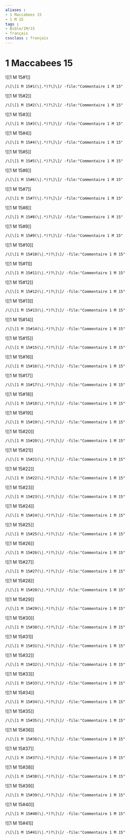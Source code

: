 ```yaml
---
aliases : 
- 1 Maccabees 15
- 1 M 15
tags : 
- Bible/1M/15
- français
cssclass : français
---
```


# 1 Maccabees 15

![[1 M 15#1]]

```query
/\[\[1 M 15#1(\|.*)?\]\]/ -file:"Commentaire 1 M 15"
```

![[1 M 15#2]]

```query
/\[\[1 M 15#2(\|.*)?\]\]/ -file:"Commentaire 1 M 15"
```

![[1 M 15#3]]

```query
/\[\[1 M 15#3(\|.*)?\]\]/ -file:"Commentaire 1 M 15"
```

![[1 M 15#4]]

```query
/\[\[1 M 15#4(\|.*)?\]\]/ -file:"Commentaire 1 M 15"
```

![[1 M 15#5]]

```query
/\[\[1 M 15#5(\|.*)?\]\]/ -file:"Commentaire 1 M 15"
```

![[1 M 15#6]]

```query
/\[\[1 M 15#6(\|.*)?\]\]/ -file:"Commentaire 1 M 15"
```

![[1 M 15#7]]

```query
/\[\[1 M 15#7(\|.*)?\]\]/ -file:"Commentaire 1 M 15"
```

![[1 M 15#8]]

```query
/\[\[1 M 15#8(\|.*)?\]\]/ -file:"Commentaire 1 M 15"
```

![[1 M 15#9]]

```query
/\[\[1 M 15#9(\|.*)?\]\]/ -file:"Commentaire 1 M 15"
```

![[1 M 15#10]]

```query
/\[\[1 M 15#10(\|.*)?\]\]/ -file:"Commentaire 1 M 15"
```

![[1 M 15#11]]

```query
/\[\[1 M 15#11(\|.*)?\]\]/ -file:"Commentaire 1 M 15"
```

![[1 M 15#12]]

```query
/\[\[1 M 15#12(\|.*)?\]\]/ -file:"Commentaire 1 M 15"
```

![[1 M 15#13]]

```query
/\[\[1 M 15#13(\|.*)?\]\]/ -file:"Commentaire 1 M 15"
```

![[1 M 15#14]]

```query
/\[\[1 M 15#14(\|.*)?\]\]/ -file:"Commentaire 1 M 15"
```

![[1 M 15#15]]

```query
/\[\[1 M 15#15(\|.*)?\]\]/ -file:"Commentaire 1 M 15"
```

![[1 M 15#16]]

```query
/\[\[1 M 15#16(\|.*)?\]\]/ -file:"Commentaire 1 M 15"
```

![[1 M 15#17]]

```query
/\[\[1 M 15#17(\|.*)?\]\]/ -file:"Commentaire 1 M 15"
```

![[1 M 15#18]]

```query
/\[\[1 M 15#18(\|.*)?\]\]/ -file:"Commentaire 1 M 15"
```

![[1 M 15#19]]

```query
/\[\[1 M 15#19(\|.*)?\]\]/ -file:"Commentaire 1 M 15"
```

![[1 M 15#20]]

```query
/\[\[1 M 15#20(\|.*)?\]\]/ -file:"Commentaire 1 M 15"
```

![[1 M 15#21]]

```query
/\[\[1 M 15#21(\|.*)?\]\]/ -file:"Commentaire 1 M 15"
```

![[1 M 15#22]]

```query
/\[\[1 M 15#22(\|.*)?\]\]/ -file:"Commentaire 1 M 15"
```

![[1 M 15#23]]

```query
/\[\[1 M 15#23(\|.*)?\]\]/ -file:"Commentaire 1 M 15"
```

![[1 M 15#24]]

```query
/\[\[1 M 15#24(\|.*)?\]\]/ -file:"Commentaire 1 M 15"
```

![[1 M 15#25]]

```query
/\[\[1 M 15#25(\|.*)?\]\]/ -file:"Commentaire 1 M 15"
```

![[1 M 15#26]]

```query
/\[\[1 M 15#26(\|.*)?\]\]/ -file:"Commentaire 1 M 15"
```

![[1 M 15#27]]

```query
/\[\[1 M 15#27(\|.*)?\]\]/ -file:"Commentaire 1 M 15"
```

![[1 M 15#28]]

```query
/\[\[1 M 15#28(\|.*)?\]\]/ -file:"Commentaire 1 M 15"
```

![[1 M 15#29]]

```query
/\[\[1 M 15#29(\|.*)?\]\]/ -file:"Commentaire 1 M 15"
```

![[1 M 15#30]]

```query
/\[\[1 M 15#30(\|.*)?\]\]/ -file:"Commentaire 1 M 15"
```

![[1 M 15#31]]

```query
/\[\[1 M 15#31(\|.*)?\]\]/ -file:"Commentaire 1 M 15"
```

![[1 M 15#32]]

```query
/\[\[1 M 15#32(\|.*)?\]\]/ -file:"Commentaire 1 M 15"
```

![[1 M 15#33]]

```query
/\[\[1 M 15#33(\|.*)?\]\]/ -file:"Commentaire 1 M 15"
```

![[1 M 15#34]]

```query
/\[\[1 M 15#34(\|.*)?\]\]/ -file:"Commentaire 1 M 15"
```

![[1 M 15#35]]

```query
/\[\[1 M 15#35(\|.*)?\]\]/ -file:"Commentaire 1 M 15"
```

![[1 M 15#36]]

```query
/\[\[1 M 15#36(\|.*)?\]\]/ -file:"Commentaire 1 M 15"
```

![[1 M 15#37]]

```query
/\[\[1 M 15#37(\|.*)?\]\]/ -file:"Commentaire 1 M 15"
```

![[1 M 15#38]]

```query
/\[\[1 M 15#38(\|.*)?\]\]/ -file:"Commentaire 1 M 15"
```

![[1 M 15#39]]

```query
/\[\[1 M 15#39(\|.*)?\]\]/ -file:"Commentaire 1 M 15"
```

![[1 M 15#40]]

```query
/\[\[1 M 15#40(\|.*)?\]\]/ -file:"Commentaire 1 M 15"
```

![[1 M 15#41]]

```query
/\[\[1 M 15#41(\|.*)?\]\]/ -file:"Commentaire 1 M 15"
```


